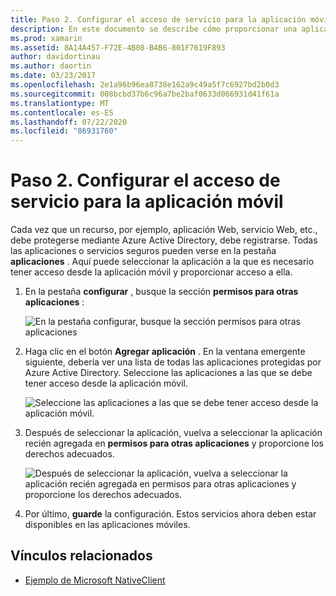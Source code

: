 ```yaml
---
title: Paso 2. Configurar el acceso de servicio para la aplicación móvil
description: En este documento se describe cómo proporcionar una aplicación Xamarin con acceso a una aplicación de Azure protegida por Azure Active Directory.
ms.prod: xamarin
ms.assetid: 8A14A457-F72E-4B08-B4B6-801F7619F893
author: davidortinau
ms.author: daortin
ms.date: 03/23/2017
ms.openlocfilehash: 2e1a96b96ea8738e162a9c49a5f7c6927bd2b0d3
ms.sourcegitcommit: 008bcbd37b6c96a7be2baf0633d066931d41f61a
ms.translationtype: MT
ms.contentlocale: es-ES
ms.lasthandoff: 07/22/2020
ms.locfileid: "86931760"
---
```

# <a name="step-2-configure-service-access-for-mobile-application"></a>Paso 2. Configurar el acceso de servicio para la aplicación móvil

Cada vez que un recurso, por ejemplo, aplicación Web, servicio Web, etc., debe protegerse mediante Azure Active Directory, debe registrarse. Todas las aplicaciones o servicios seguros pueden verse en la pestaña **aplicaciones** . Aquí puede seleccionar la aplicación a la que es necesario tener acceso desde la aplicación móvil y proporcionar acceso a ella.

1. En la pestaña **configurar** , busque la sección **permisos para otras aplicaciones** :

   ![En la pestaña configurar, busque la sección permisos para otras aplicaciones](configure-images/2.1-configure.png)

2. Haga clic en el botón **Agregar aplicación** . En la ventana emergente siguiente, debería ver una lista de todas las aplicaciones protegidas por Azure Active Directory. Seleccione las aplicaciones a las que se debe tener acceso desde la aplicación móvil.

   ![Seleccione las aplicaciones a las que se debe tener acceso desde la aplicación móvil.](configure-images/2.2-add-application.png)

3. Después de seleccionar la aplicación, vuelva a seleccionar la aplicación recién agregada en **permisos para otras aplicaciones** y proporcione los derechos adecuados.

   ![Después de seleccionar la aplicación, vuelva a seleccionar la aplicación recién agregada en permisos para otras aplicaciones y proporcione los derechos adecuados.](configure-images/2.3-permissions.png)

4. Por último, **guarde** la configuración. Estos servicios ahora deben estar disponibles en las aplicaciones móviles.

## <a name="related-links"></a>Vínculos relacionados

- [Ejemplo de Microsoft NativeClient](https://github.com/AzureADSamples/NativeClient-MultiTarget-DotNet)
